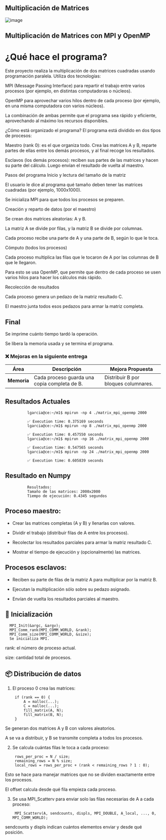## Multiplicación de Matrices

![image](https://github.com/user-attachments/assets/39931cd0-8393-4ce7-bf8d-894a2bf9519a)


## Multiplicación de Matrices con MPI y OpenMP

# ¿Qué hace el programa?
Este proyecto realiza la multiplicación de dos matrices cuadradas usando programación paralela. Utiliza dos tecnologías:

MPI (Message Passing Interface) para repartir el trabajo entre varios procesos (por ejemplo, en distintas computadoras o núcleos).

OpenMP para aprovechar varios hilos dentro de cada proceso (por ejemplo, en una misma computadora con varios núcleos).

La combinación de ambas permite que el programa sea rápido y eficiente, aprovechando al máximo los recursos disponibles.

¿Cómo está organizado el programa?
El programa está dividido en dos tipos de procesos:

Maestro (rank 0): es el que organiza todo. Crea las matrices A y B, reparte partes de ellas entre los demás procesos, y al final recoge los resultados.

Esclavos (los demás procesos): reciben sus partes de las matrices y hacen su parte del cálculo. Luego envían el resultado de vuelta al maestro.

Pasos del programa
Inicio y lectura del tamaño de la matriz

El usuario le dice al programa qué tamaño deben tener las matrices cuadradas (por ejemplo, 1000x1000).

Se inicializa MPI para que todos los procesos se preparen.

Creación y reparto de datos (por el maestro)

Se crean dos matrices aleatorias: A y B.

La matriz A se divide por filas, y la matriz B se divide por columnas.

Cada proceso recibe una parte de A y una parte de B, según lo que le toca.

Cómputo (todos los procesos)

Cada proceso multiplica las filas que le tocaron de A por las columnas de B que le llegaron.

Para esto se usa OpenMP, que permite que dentro de cada proceso se usen varios hilos para hacer los cálculos más rápido.

Recolección de resultados

Cada proceso genera un pedazo de la matriz resultado C.

El maestro junta todos esos pedazos para armar la matriz completa.

## Final

Se imprime cuánto tiempo tardó la operación.

Se libera la memoria usada y se termina el programa.




### ❌ Mejoras en la siguiente entrega

| Área         | Descripción                                              | Mejora Propuesta                                                            |
|--------------|----------------------------------------------------------|-----------------------------------------------------------------------------|
| **Memoria**      | Cada proceso guarda una copia completa de B.             | Distribuir B por bloques columnares.                                       |

## Resultados Actuales

              lgarcia@ce:~/m1$ mpirun -np 4 ./matrix_mpi_openmp 2000
              
              ✅ Execution time: 0.375169 seconds
              lgarcia@ce:~/m1$ mpirun -np 8 ./matrix_mpi_openmp 2000
              
              ✅ Execution time: 0.457550 seconds
              lgarcia@ce:~/m1$ mpirun -np 16 ./matrix_mpi_openmp 2000
              
              ✅ Execution time: 0.547565 seconds
              lgarcia@ce:~/m1$ mpirun -np 24 ./matrix_mpi_openmp 2000
              
              ✅ Execution time: 0.605839 seconds

## Resultado en Numpy

              Resultados:
              Tamaño de las matrices: 2000x2000
              Tiempo de ejecución: 0.4345 segundos

## Proceso maestro:

- Crear las matrices completas (A y B) y llenarlas con valores.

- Dividir el trabajo (distribuir filas de A entre los procesos).

- Recolectar los resultados parciales para armar la matriz resultado C.

- Mostrar el tiempo de ejecución y (opcionalmente) las matrices.

## Procesos esclavos:

- Reciben su parte de filas de la matriz A para multiplicar por la matriz B.

- Ejecutan la multiplicación sólo sobre su pedazo asignado.

- Envían de vuelta los resultados parciales al maestro.

## 🧠 Inicialización

      MPI_Init(&argc, &argv);
      MPI_Comm_rank(MPI_COMM_WORLD, &rank);
      MPI_Comm_size(MPI_COMM_WORLD, &size);
      Se inicializa MPI.

rank: el número de proceso actual.

size: cantidad total de procesos.

## 📦 Distribución de datos
1. El proceso 0 crea las matrices:

        if (rank == 0) {
            A = malloc(...);
            C = malloc(...);
            fill_matrix(A, N);
            fill_matrix(B, N);
        }
   
Se generan dos matrices A y B con valores aleatorios.

A se va a distribuir, y B se transmite completa a todos los procesos.

2. Se calcula cuántas filas le toca a cada proceso:

        rows_per_proc = N / size;
        remaining_rows = N % size;
        local_rows = rows_per_proc + (rank < remaining_rows ? 1 : 0);
   
Esto se hace para manejar matrices que no se dividen exactamente entre los procesos.

El offset calcula desde qué fila empieza cada proceso.

3. Se usa MPI_Scatterv para enviar solo las filas necesarias de A a cada proceso:

        MPI_Scatterv(A, sendcounts, displs, MPI_DOUBLE, A_local, ..., 0, MPI_COMM_WORLD);

sendcounts y displs indican cuántos elementos enviar y desde qué posición.


